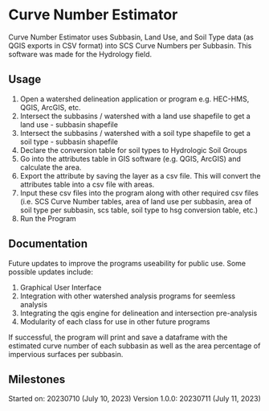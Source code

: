 # Curve Number Estimator

Curve Number Estimator uses Subbasin, Land Use, and Soil Type
data (as QGIS exports in CSV format) into SCS Curve Numbers per
Subbasin. This software was made for the Hydrology field.

## Usage

1. Open a watershed delineation application or program e.g. HEC-HMS,
    QGIS, ArcGIS, etc.
2. Intersect the subbasins / watershed with a land use shapefile
    to get a land use - subbasin shapefile
3. Intersect the subbasins / watershed with a soil type shapefile
    to get a soil type - subbasin shapefile
4. Declare the conversion table for soil types to Hydrologic Soil
    Groups
5. Go into the attributes table in GIS software (e.g. QGIS, ArcGIS)
    and calculate the area.
6. Export the attribute by saving the layer as a csv file.  This
    will convert the attributes table into a csv file with areas.
7. Input these csv files into the program along with other required
    csv files (i.e. SCS Curve Number tables, area of land use per
    subbasin, area of soil type per subbasin, scs table, soil type to
    hsg conversion table, etc.)
8. Run the Program

## Documentation

Future updates to improve the programs useability for public use.
Some possible updates include:
1. Graphical User Interface
2. Integration with other watershed analysis programs for seemless
    analysis
3. Integrating the qgis engine for delineation and intersection
    pre-analysis
4. Modularity of each class for use in other future programs

If successful, the program will print and save a dataframe with the 
estimated curve number of each subbasin as well as the area percentage
of impervious surfaces per subbasin.

## Milestones

Started on:     20230710 (July 10, 2023)
Version 1.0.0:  20230711 (July 11, 2023)
